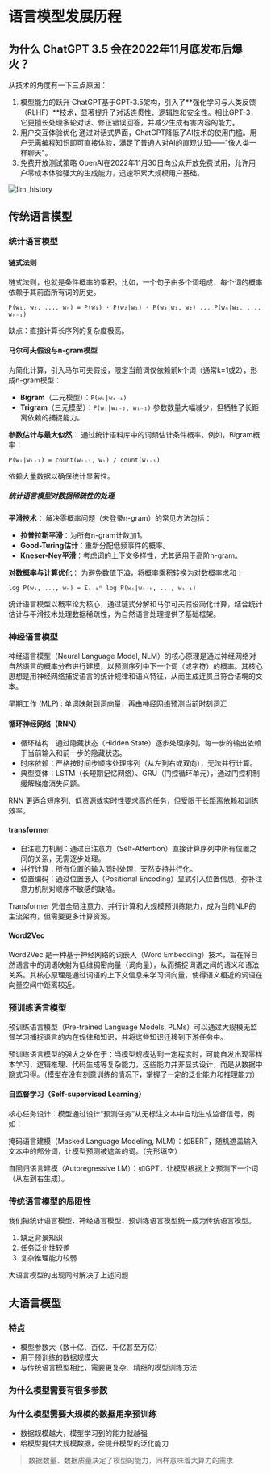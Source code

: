 # 语言模型发展历程

## 为什么 ChatGPT 3.5 会在2022年11月底发布后爆火？

从技术的角度有一下三点原因：

1. 模型能力的跃升
ChatGPT基于GPT-3.5架构，引入了**强化学习与人类反馈（RLHF）**技术，显著提升了对话连贯性、逻辑性和安全性。相比GPT-3，它更擅长处理多轮对话、修正错误回答，并减少生成有害内容的能力。
1. 用户交互体验优化
通过对话式界面，ChatGPT降低了AI技术的使用门槛。用户无需编程知识即可直接体验，满足了普通人对AI的直观认知——"像人类一样聊天"。
1. 免费开放测试策略
OpenAI在2022年11月30日向公众开放免费试用，允许用户零成本体验强大的生成能力，迅速积累大规模用户基础。

![llm_history](./images/llm_history.png.png)

## 传统语言模型

### 统计语言模型

#### 链式法则

链式法则，也就是条件概率的乘积。比如，一个句子由多个词组成，每个词的概率依赖于其前面所有词的历史。

```
P(w₁, w₂, ..., wₙ) = P(w₁) · P(w₂|w₁) · P(w₃|w₁, w₂) ... P(wₙ|w₁, ..., wₙ₋₁)
```

缺点：直接计算长序列的复杂度极高。

#### 马尔可夫假设与n-gram模型

为简化计算，引入马尔可夫假设，限定当前词仅依赖前k个词（通常k=1或2），形成n-gram模型：
- **Bigram**（二元模型）：`P(wᵢ|wᵢ₋₁)`
- **Trigram**（三元模型）：`P(wᵢ|wᵢ₋₂, wᵢ₋₁)`
参数数量大幅减少，但牺牲了长距离依赖的捕捉能力。

**参数估计与最大似然**：
 通过统计语料库中的词频估计条件概率。例如，Bigram概率：
 ```
 P(wᵢ|wᵢ₋₁) = count(wᵢ₋₁, wᵢ) / count(wᵢ₋₁)
 ```
 依赖大量数据以确保统计显著性。

##### 统计语言模型对数据稀疏性的处理

**平滑技术**：
 解决零概率问题（未登录n-gram）的常见方法包括：
 - **拉普拉斯平滑**：为所有n-gram计数加1。
 - **Good-Turing估计**：重新分配低频事件的概率。
 - **Kneser-Ney平滑**：考虑词的上下文多样性，尤其适用于高阶n-gram。

**对数概率与计算优化**：
 为避免数值下溢，将概率乘积转换为对数概率求和：
 ```
 log P(w₁, ..., wₙ) = Σᵢ₌₁ⁿ log P(wᵢ|wᵢ₋ₖ, ..., wᵢ₋₁)
 ```

统计语言模型以概率论为核心，通过链式分解和马尔可夫假设简化计算，结合统计估计与平滑技术处理数据稀疏性，为自然语言处理提供了基础框架。

### 神经语言模型

神经语言模型（Neural Language Model, NLM）的核心原理是通过神经网络对自然语言的概率分布进行建模，以预测序列中下一个词（或字符）的概率。其核心思想是用神经网络捕捉语言的统计规律和语义特征，从而生成连贯且符合语境的文本。

早期工作 (MLP) : 单词映射到词向量，再由神经网络预测当前时刻词汇

#### 循环神经网络（RNN）

* 循环结构：通过隐藏状态（Hidden State）逐步处理序列，每一步的输出依赖于当前输入和前一步的隐藏状态。
* 时序依赖：严格按时间步顺序处理序列（从左到右或双向），无法并行计算。
* 典型变体：LSTM（长短期记忆网络）、GRU（门控循环单元），通过门控机制缓解梯度消失问题。
  
RNN 更适合短序列、低资源或实时性要求高的任务，但受限于长距离依赖和训练效率。

#### transformer

* 自注意力机制：通过自注意力（Self-Attention）直接计算序列中所有位置之间的关系，无需逐步处理。
* 并行计算：所有位置的输入同时处理，天然支持并行化。
* 位置编码：通过位置嵌入（Positional Encoding）显式引入位置信息，弥补注意力机制对顺序不敏感的缺陷。

Transformer 凭借全局注意力、并行计算和大规模预训练能力，成为当前NLP的主流架构，但需要更多计算资源。

#### Word2Vec

Word2Vec 是一种基于神经网络的词嵌入（Word Embedding）技术，旨在将自然语言中的词语映射为低维稠密向量（词向量），从而捕捉词语之间的语义和语法关系。其核心原理是通过词语的上下文信息来学习词向量，使得语义相近的词语在向量空间中距离较近。

### 预训练语言模型

预训练语言模型（Pre-trained Language Models, PLMs）可以通过大规模无监督学习捕捉语言的内在规律和知识，并将这些知识迁移到下游任务中。

预训练语言模型的强大之处在于：当模型规模达到一定程度时，可能自发出现零样本学习、逻辑推理、代码生成等复杂能力，这些能力并非显式设计，而是从数据中隐式习得。（模型在没有刻意训练的情况下，掌握了一定的泛化能力和推理能力）

#### 自监督学习（Self-supervised Learning）
核心任务设计：模型通过设计“预测任务”从无标注文本中自动生成监督信号，例如：

掩码语言建模（Masked Language Modeling, MLM）：如BERT，随机遮盖输入文本中的部分词，让模型预测被遮盖的词。（完形填空）

自回归语言建模（Autoregressive LM）：如GPT，让模型根据上文预测下一个词（从左到右生成）。

### 传统语言模型的局限性

我们把统计语言模型、神经语言模型、预训练语言模型统一成为传统语言模型。

1. 缺乏背景知识
2. 任务泛化性较差
3. 复杂推理能力较弱

大语言模型的出现同时解决了上述问题

## 大语言模型

### 特点

* 模型参数大（数十亿、百亿、千亿甚至万亿）
* 用于预训练的数据规模大
* 与传统语言模型相比，需要更复杂、精细的模型训练方法

### 为什么模型需要有很多参数

### 为什么模型需要大规模的数据用来预训练

* 数据规模越大，模型学习到的能力就越强
* 给模型提供大规模数据，会提升模型的泛化能力

> 数据数量、数据质量决定了模型的能力，同样意味着大算力的需求
